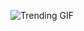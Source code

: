 
<!-- GIF_SECTION -->
![Trending GIF](https://media2.giphy.com/media/v1.Y2lkPThiYjIxNzcyMWJkYWlyeGh3Z3dpZHI4dnBoOHA2a3p0NmJ5bjQ2NTVrbTRxeWU4eiZlcD12MV9naWZzX3NlYXJjaCZjdD1n/coxQHKASG60HrHtvkt/giphy.gif)
<!-- END_GIF_SECTION -->
